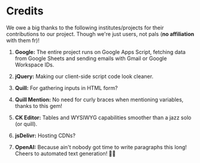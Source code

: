 # Credits

We owe a big thanks to the following institutes/projects for their contributions to our project. Though we're just users, not pals (**no affiliation** with them fr)!

1. **Google:** The entire project runs on Google Apps Script, fetching data from Google Sheets and sending emails with Gmail or Google Workspace IDs.

2. **jQuery:** Making our client-side script code look cleaner.

3. **Quill:** For gathering inputs in HTML form?

4. **Quill Mention:** No need for curly braces when mentioning variables, thanks to this gem!

5. **CK Editor:** Tables and WYSIWYG capabilities smoother than a jazz solo (or quill).

6. **jsDelivr:** Hosting CDNs?

7. **OpenAI:** Because ain't nobody got time to write paragraphs this long! Cheers to automated text generation! 🤖🚀
